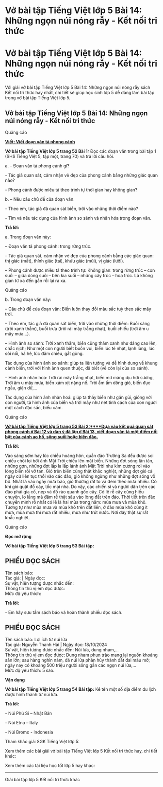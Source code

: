 # Vở bài tập Tiếng Việt lớp 5 Bài 14: Những ngọn núi nóng rẫy - Kết nối tri thức

# Vở bài tập Tiếng Việt lớp 5 Bài 14: Những ngọn núi nóng rẫy - Kết nối tri thức

Với giải vở bài tập Tiếng Việt lớp 5 Bài 14: Những ngọn núi nóng rẫy sách Kết nối tri thức hay nhất, chi tiết sẽ giúp học sinh lớp 5 dễ dàng làm bài tập trong vở bài tập Tiếng Việt lớp 5.

## Vở bài tập Tiếng Việt lớp 5 Bài 14: Những ngọn núi nóng rẫy - Kết nối tri thức

Quảng cáo

[**Viết: Viết đoạn văn tả phong cảnh**](https://vietjack.com/vbt-tieng-viet-5-kn/viet-viet-doan-van-ta-phong-canh.jsp)

**Vở bài tập Tiếng Việt lớp 5 trang 52 Bài 1:** Đọc các đoạn văn trong bài tập 1 (SHS Tiếng Việt 5, tập một, trang 70) và trả lời câu hỏi.

a. – Đoạn văn tả phong cảnh gì?

\- Tác giả quan sát, cảm nhận vẻ đẹp của phong cảnh bằng những giác quan nào?

\- Phong cảnh được miêu tả theo trình tự thời gian hay không gian?

b. – Nêu câu chủ đề của đoạn văn.

\- Theo em, tác giả đã quan sát biển, trời vào những thời điểm nào?

\- Tìm và nêu tác dụng của hình ảnh so sánh và nhân hóa trong đoạn văn.

**Trả lời:**

a. Trong đoạn văn này:

– Đoạn văn tả phong cảnh: trong rừng trúc.

– Tác giả quan sát, cảm nhận vẻ đẹp của phong cảnh bằng các giác quan: thị giác (mắt), thính giác (tai), khứu giác (mũi), vị giác (lưỡi).

– Phong cảnh được miêu tả theo trình tự: Không gian: trong rừng trúc – con suối – giữa dòng suối – bên kia suối – những cây trúc – hoa trúc. Là không gian từ xa đến gần rồi lại ra xa.

Quảng cáo

b. Trong đoạn văn này:

– Câu chủ đề của đoạn văn: Biển luôn thay đổi màu sắc tuỳ theo sắc mây trời.

– Theo em, tác giả đã quan sát biển, trời vào những thời điểm: Buổi sáng (trời xanh thẳm), buổi trưa (trời rải mây trắng nhạt), buổi chiều (trời âm u mây mưa…).

– Hình ảnh so sánh: Trời xanh thẳm, biển cũng thẳm xanh như dâng cao lên, chắc nịch; Như một con người biết buồn vui, biển lúc tẻ nhạt, lạnh lùng, lúc sôi nổi, hả hê, lúc đăm chiêu, gắt gỏng.

Tác dụng của hình ảnh so sánh: giúp ta liên tưởng và dễ hình dung về khung cảnh biển, trời với hình ảnh quen thuộc, đã biết (vế còn lại của so sánh).

– Hình ảnh nhân hoá: Trời rải mây trắng nhạt, biển mơ màng dịu hơi sương, Trời âm u mây mưa, biển xám xịt nặng nề. Trời ầm ầm dông gió, biển đục ngầu, giận dữ,...

Tác dụng của hình ảnh nhân hoá: giúp ta thấy biển như gần gũi, giống với con người, tả hình ảnh của biển và trời mây như nét tính cách của con người một cách đặc sắc, biểu cảm.

Quảng cáo

[**Vở bài tập Tiếng Việt lớp 5 trang 53 Bài 2:****Dựa vào kết quả quan sát phong cảnh ở Bài 12 và dàn ý đã lập ở Bài 13, viết đoạn văn tả một điểm nổi bật của cảnh ao hồ, sông suối hoặc biển đảo.**](https://vietjack.com/vbt-tieng-viet-5-kn/dua-vao-ket-qua-quan-sat-phong-canh-o-bai-12-va-dan-y-vm.jsp)

**Trả lời:**

Vào sáng sớm hay lúc chiều hoàng hôn, quần đảo Trường Sa đều được soi chiếu chói lọi bởi ánh Mặt Trời chiếu lên mặt biển. Những đợt sóng lăn tăn, những gợn, những đợt lấp la lấp lánh ánh Mặt Trời như kim cương rơi vào lòng biển rồi vỡ tan. Gió trên biển cũng thật khắc nghiệt, những đợt gió cả ngày cứ liên tục thổi vào các đảo, gió không ngừng như những đợt sóng vỗ bờ. Nhất là vào ngày mưa bão, gió thường rất to và đem theo mưa nhiều. Có khi gió quật đổ cây, tốc mái nhà. Do vậy, các chiến sĩ và người dân trên các đảo phải gia cố, nẹp và đổ rào quanh gốc cây. Có lẽ rễ cây cũng hiểu chuyện, lo lắng mà đâm rễ thật sâu vào lòng đất trên đảo. Thời tiết trên đảo chuyển mình rõ nhất có lẽ là hai mùa trong năm: mùa mưa và mùa khô. Tương tự như mùa mưa và mùa khô trên đất liền, ở đảo mùa khô cũng ít mưa, mùa mưa thì mưa rất nhiều, mưa như trút nước. Nơi đây thật sự rất khắc nghiệt.

Quảng cáo

**Đọc mở rộng**

**Vở bài tập Tiếng Việt lớp 5 trang 53 Bài tập:**

**PHIẾU ĐỌC SÁCH**  
---  
Tên sách báo:   
Tác giả:  |  Ngày đọc:   
Sự vật, hiện tượng được nhắc đến:   
Thông tin thú vị em đọc được:   
Mức độ yêu thích:   
  
**Trả lời:**

\- Em hãy sưu tầm sách báo và hoàn thành phiếu đọc sách.

**PHIẾU ĐỌC SÁCH**  
---  
Tên sách báo: Lợi ích từ núi lửa  
Tác giả: Nguyễn Thanh Hải |  Ngày đọc: 18/10/2024  
Sự vật, hiện tượng được nhắc đến: Núi lửa, dung nham,…   
Thông tin thú vị em đọc được: Dung nham phun trào mang lại nguồn khoáng sản lớn; sau hàng nghìn năm, đá núi lửa phân hủy thành đất đai màu mỡ; ngày nay có khoảng 500 triệu người sống gần các ngọn núi lửa,…   
Mức độ yêu thích: 5 sao.   
  
**Vận dụng**

**Vở bài tập Tiếng Việt lớp 5 trang 54 Bài tập:** Kể tên một số địa điểm du lịch được hình thành từ núi lửa.

**Trả lời:**

\- Núi Phú Sĩ – Nhật Bản

\- Núi Etna – Italy

\- Núi Bromo - Indonesia

Tham khảo giải SGK Tiếng Việt lớp 5:

Xem thêm các bài giải vở bài tập Tiếng Việt lớp 5 Kết nối tri thức hay, chi tiết khác:

Xem thêm các tài liệu học tốt lớp 5 hay khác:

* * *

Giải bài tập lớp 5 Kết nối tri thức khác
